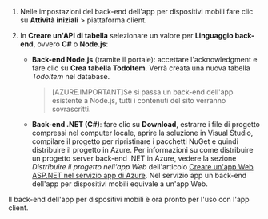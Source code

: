 
1. Nelle impostazioni del back-end dell'app per dispositivi mobili fare clic su **Attività iniziali** > piattaforma client. 

2. In **Creare un'API di tabella** selezionare un valore per **Linguaggio back-end**, ovvero **C#** o **Node.js**:

	+ **Back-end Node.js** (tramite il portale): accettare l'acknowledgment e fare clic su **Crea tabella TodoItem**. Verrà creata una nuova tabella *TodoItem* nel database.
	 
		>[AZURE.IMPORTANT]Se si passa un back-end dell'app esistente a Node.js, tutti i contenuti del sito verranno sovrascritti.

	+ **Back-end .NET (C#)**: fare clic su **Download**, estrarre i file di progetto compressi nel computer locale, aprire la soluzione in Visual Studio, compilare il progetto per ripristinare i pacchetti NuGet e quindi distribuire il progetto in Azure. Per informazioni su come distribuire un progetto server back-end .NET in Azure, vedere la sezione *Distribuire il progetto nell'app Web* dell'articolo [Creare un'app Web ASP.NET nel servizio app di Azure](../articles/app-service-web/web-sites-dotnet-get-started.md#deploy-the-project-to-the-web-app). Nel servizio app un back-end dell'app per dispositivi mobili equivale a un'app Web.
	 
Il back-end dell'app per dispositivi mobili è ora pronto per l'uso con l'app client.

<!---HONumber=AcomDC_1210_2015-->